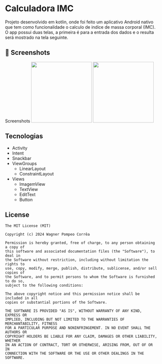 # Calculadora IMC
Projeto desenvolvido em kotlin, onde foi feito um aplicativo Android nativo que tem como funcionalidade o calculo de indice de massa corporal (IMC). O app possui duas telas, a primeira é para a entrada dos dados e o resulta será mostrado na tela seguinte.

## :camera_flash: Screenshots
<!-- You can add more screenshots here if you like -->
Screenshots
<img src="https://github.com/Wpompeo/calculadoraimc/assets/69810568/aa3df326-17e6-4a66-8e33-e699a97595e9" width=200/> <img src="https://github.com/Wpompeo/calculadoraimc/assets/69810568/095e4ea2-06ed-407d-855d-d51d77c094cd" width=200/>


## Tecnologias
- Activity
- Intent
- Snackbar
- ViewGroups
  - LinearLayout
  - ConstraintLayout
- Views
  - ImagemView
  - TextView
  - EditText
  - Button


## License
```
The MIT License (MIT)

Copyright (c) 2024 Wagner Pompeo Corrêa

Permission is hereby granted, free of charge, to any person obtaining a copy of
this software and associated documentation files (the "Software"), to deal in
the Software without restriction, including without limitation the rights to
use, copy, modify, merge, publish, distribute, sublicense, and/or sell copies of
the Software, and to permit persons to whom the Software is furnished to do so,
subject to the following conditions:

The above copyright notice and this permission notice shall be included in all
copies or substantial portions of the Software.

THE SOFTWARE IS PROVIDED "AS IS", WITHOUT WARRANTY OF ANY KIND, EXPRESS OR
IMPLIED, INCLUDING BUT NOT LIMITED TO THE WARRANTIES OF MERCHANTABILITY, FITNESS
FOR A PARTICULAR PURPOSE AND NONINFRINGEMENT. IN NO EVENT SHALL THE AUTHORS OR
COPYRIGHT HOLDERS BE LIABLE FOR ANY CLAIM, DAMAGES OR OTHER LIABILITY, WHETHER
IN AN ACTION OF CONTRACT, TORT OR OTHERWISE, ARISING FROM, OUT OF OR IN
CONNECTION WITH THE SOFTWARE OR THE USE OR OTHER DEALINGS IN THE SOFTWARE.
```
